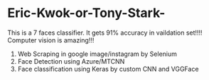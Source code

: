 # Eric-Kwok-or-Tony-Stark-
This is a 7 faces classifier. It gets 91% accuracy in vaildation set!!!! Computer vision is amazing!!! 

1. Web Scraping in google image/instagram by Selenium 
2. Face Detection using Azure/MTCNN 
3. Face classification using Keras by custom CNN and VGGFace
